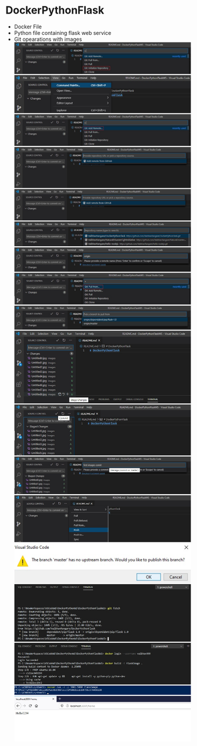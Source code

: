 # DockerPythonFlask
- Docker File
- Python file containing flask web service
- Git opearations with images
![Alt text](https://github.com/VaibhavRangare/DockerPythonFlask/blob/master/images/Untitled0.jpg "Optional Title")
![Alt text](https://github.com/VaibhavRangare/DockerPythonFlask/blob/master/images/Untitled1.jpg "Optional Title")
![Alt text](https://github.com/VaibhavRangare/DockerPythonFlask/blob/master/images/Untitled2.jpg "Optional Title")
![Alt text](https://github.com/VaibhavRangare/DockerPythonFlask/blob/master/images/Untitled3.jpg "Optional Title")
![Alt text](https://github.com/VaibhavRangare/DockerPythonFlask/blob/master/images/Untitled4.jpg "Optional Title")
![Alt text](https://github.com/VaibhavRangare/DockerPythonFlask/blob/master/images/Untitled5.jpg "Optional Title")
![Alt text](https://github.com/VaibhavRangare/DockerPythonFlask/blob/master/images/Untitled6.jpg "Optional Title")
![Alt text](https://github.com/VaibhavRangare/DockerPythonFlask/blob/master/images/Untitled7.jpg "Optional Title")
![Alt text](https://github.com/VaibhavRangare/DockerPythonFlask/blob/master/images/Untitled8.jpg "Optional Title")
![Alt text](https://github.com/VaibhavRangare/DockerPythonFlask/blob/master/images/Untitled9.jpg "Optional Title")
![Alt text](https://github.com/VaibhavRangare/DockerPythonFlask/blob/master/images/Untitled10.jpg "Optional Title")
![Alt text](https://github.com/VaibhavRangare/DockerPythonFlask/blob/master/images/Untitled11.jpg "Optional Title")
![Alt text](https://github.com/VaibhavRangare/DockerPythonFlask/blob/master/images/Untitled12.jpg "Optional Title")
![Alt text](https://github.com/VaibhavRangare/DockerPythonFlask/blob/master/images/Untitled13.jpg "Optional Title")
![Alt text](https://github.com/VaibhavRangare/DockerPythonFlask/blob/master/images/Untitled14.jpg "Optional Title")
![Alt text](https://github.com/VaibhavRangare/DockerPythonFlask/blob/master/images/Untitled15.jpg "Optional Title")
![Alt text](https://github.com/VaibhavRangare/DockerPythonFlask/blob/master/images/Untitled16.jpg "Optional Title")
![Alt text](https://github.com/VaibhavRangare/DockerPythonFlask/blob/master/images/Untitled17.jpg "Optional Title")

